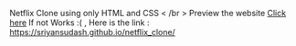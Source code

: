 Netflix Clone using only HTML and CSS < /br >
Preview the website [Click here](https://sriyansudash.github.io/netflix_clone/)
If not Works :( , Here is the link : https://sriyansudash.github.io/netflix_clone/
